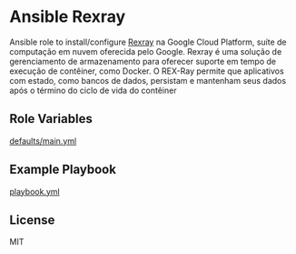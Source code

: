 # Ansible Rexray

Ansible role to install/configure [Rexray](https://rexray.readthedocs.io/) na Google Cloud Platform, suíte de computação em nuvem oferecida pelo Google. Rexray é uma solução de gerenciamento de armazenamento para oferecer suporte em tempo de execução de contêiner, como Docker. O REX-Ray permite que aplicativos com estado, como bancos de dados, persistam e mantenham seus dados após o término do ciclo de vida do contêiner

## Role Variables

[defaults/main.yml](defaults/main.yml)

## Example Playbook

[playbook.yml](playbook.yml)

## License

MIT
